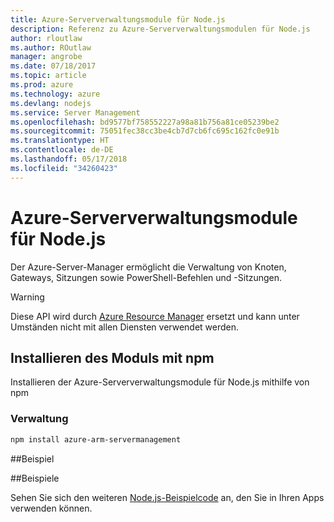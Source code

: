 ```yaml
---
title: Azure-Serververwaltungsmodule für Node.js
description: Referenz zu Azure-Serververwaltungsmodulen für Node.js
author: rloutlaw
ms.author: ROutlaw
manager: angrobe
ms.date: 07/18/2017
ms.topic: article
ms.prod: azure
ms.technology: azure
ms.devlang: nodejs
ms.service: Server Management
ms.openlocfilehash: bd9577bf758552227a98a81b756a81ce05239be2
ms.sourcegitcommit: 75051fec38cc3be4cb7d7cb6fc695c162fc0e91b
ms.translationtype: HT
ms.contentlocale: de-DE
ms.lasthandoff: 05/17/2018
ms.locfileid: "34260423"
---
```

# <a name="azure-server-management-modules-for-nodejs"></a>Azure-Serververwaltungsmodule für Node.js

Der Azure-Server-Manager ermöglicht die Verwaltung von Knoten, Gateways, Sitzungen sowie PowerShell-Befehlen und -Sitzungen.

> [!WARNING]
> Diese API wird durch [Azure Resource Manager](/javascript/api/overview/azure/resources) ersetzt und kann unter Umständen nicht mit allen Diensten verwendet werden.

## <a name="install-the-module-with-npm"></a>Installieren des Moduls mit npm

Installieren der Azure-Serververwaltungsmodule für Node.js mithilfe von npm

### <a name="management"></a>Verwaltung

```bash
npm install azure-arm-servermanagement
```

##<a name="example"></a>Beispiel

##<a name="samples"></a>Beispiele

Sehen Sie sich den weiteren [Node.js-Beispielcode](https://azure.microsoft.com/resources/samples/?platform=nodejs) an, den Sie in Ihren Apps verwenden können.